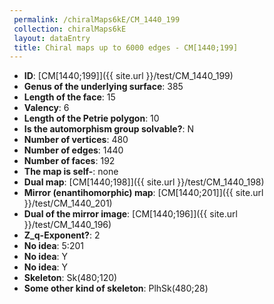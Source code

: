 ```yaml
--- 
 permalink: /chiralMaps6kE/CM_1440_199 
 collection: chiralMaps6kE
 layout: dataEntry
 title: Chiral maps up to 6000 edges - CM[1440;199]
---
```


- **ID**: [CM[1440;199]]({{ site.url }}/test/CM_1440_199)
- **Genus of the underlying surface**: 385
- **Length of the face**: 15
- **Valency**: 6
- **Length of the Petrie polygon**: 10
- **Is the automorphism group solvable?**: N
- **Number of vertices**: 480
- **Number of edges**: 1440
- **Number of faces**: 192
- **The map is self-**: none
- **Dual map**: [CM[1440;198]]({{ site.url }}/test/CM_1440_198)
- **Mirror (enantihomorphic) map**: [CM[1440;201]]({{ site.url }}/test/CM_1440_201)
- **Dual of the mirror image**: [CM[1440;196]]({{ site.url }}/test/CM_1440_196)
- **Z_q-Exponent?**: 2
- **No idea**:  5:201
- **No idea**: Y
- **No idea**: Y
- **Skeleton**: Sk(480;120)
- **Some other kind of skeleton**: PlhSk(480;28)
